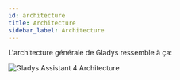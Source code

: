 ```yaml
---
id: architecture
title: Architecture
sidebar_label: Architecture
---
```


L'architecture générale de Gladys ressemble à ça:

<img src="/img/docs/architecture/gladys-4-overall-architecture.png" alt="Gladys Assistant 4 Architecture" class="img-responsive" />

